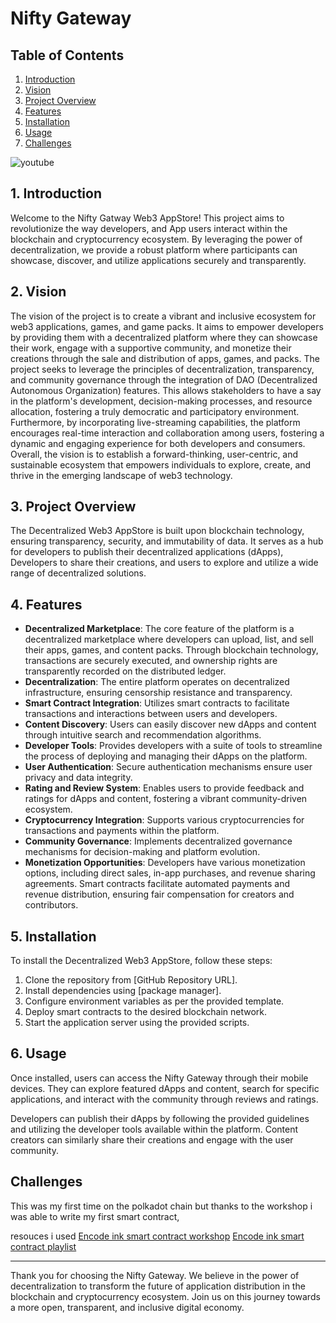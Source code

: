 # Nifty Gateway

## Table of Contents

1. [Introduction](#introduction)
2.  [Vision](#Vision)
3. [Project Overview](#project-overview)
4. [Features](#features)
5. [Installation](#installation)
6. [Usage](#usage)
7. [Challenges](#Challenges)

![youtube](https://youtu.be/HeZTNaNHKY8)

## 1. Introduction

Welcome to the Nifty Gatway Web3 AppStore! This project aims to revolutionize the way developers, and App users interact within the blockchain and cryptocurrency ecosystem. By leveraging the power of decentralization, we provide a robust platform where participants can showcase, discover, and utilize applications securely and transparently.

## 2. Vision
The vision of the project is to create a vibrant and inclusive ecosystem for web3 applications, games, and game packs. It aims to empower developers by providing them with a decentralized platform where they can showcase their work, engage with a supportive community, and monetize their creations through the sale and distribution of apps, games, and packs. The project seeks to leverage the principles of decentralization, transparency, and community governance through the integration of DAO (Decentralized Autonomous Organization) features. This allows stakeholders to have a say in the platform's development, decision-making processes, and resource allocation, fostering a truly democratic and participatory environment. Furthermore, by incorporating live-streaming capabilities, the platform encourages real-time interaction and collaboration among users, fostering a dynamic and engaging experience for both developers and consumers. Overall, the vision is to establish a forward-thinking, user-centric, and sustainable ecosystem that empowers individuals to explore, create, and thrive in the emerging landscape of web3 technology.

## 3. Project Overview

The Decentralized Web3 AppStore is built upon blockchain technology, ensuring transparency, security, and immutability of data. It serves as a hub for developers to publish their decentralized applications (dApps), Developers to share their creations, and users to explore and utilize a wide range of decentralized solutions.

## 4. Features

-  **Decentralized Marketplace**: The core feature of the platform is a decentralized marketplace where developers can upload, list, and sell their apps,  games, and content packs. Through blockchain technology, transactions are securely executed, and ownership rights are transparently recorded on the distributed ledger.
- **Decentralization**: The entire platform operates on decentralized infrastructure, ensuring censorship resistance and transparency.
- **Smart Contract Integration**: Utilizes smart contracts to facilitate transactions and interactions between users and developers.
- **Content Discovery**: Users can easily discover new dApps and content through intuitive search and recommendation algorithms.
- **Developer Tools**: Provides developers with a suite of tools to streamline the process of deploying and managing their dApps on the platform.
- **User Authentication**: Secure authentication mechanisms ensure user privacy and data integrity.
- **Rating and Review System**: Enables users to provide feedback and ratings for dApps and content, fostering a vibrant community-driven ecosystem.
- **Cryptocurrency Integration**: Supports various cryptocurrencies for transactions and payments within the platform.
- **Community Governance**: Implements decentralized governance mechanisms for decision-making and platform evolution.
- **Monetization Opportunities**: Developers have various monetization options, including direct sales, in-app purchases, and revenue sharing agreements. Smart contracts facilitate automated payments and revenue distribution, ensuring fair compensation for creators and contributors.

## 5. Installation

To install the Decentralized Web3 AppStore, follow these steps:

1. Clone the repository from [GitHub Repository URL].
2. Install dependencies using [package manager].
3. Configure environment variables as per the provided template.
4. Deploy smart contracts to the desired blockchain network.
5. Start the application server using the provided scripts.

## 6. Usage

Once installed, users can access the Nifty Gateway through their mobile devices. They can explore featured dApps and content, search for specific applications, and interact with the community through reviews and ratings.

Developers can publish their dApps by following the provided guidelines and utilizing the developer tools available within the platform. Content creators can similarly share their creations and engage with the user community.

## Challenges

This was my first time on the polkadot chain but thanks to the workshop i was able to write my first smart contract, 

resouces i used
[Encode ink smart contract workshop](https://www.youtube.com/watch?v=Ccbzavn98dw)
[Encode ink smart contract playlist](https://www.youtube.com/watch?v=JPW1JLqKNzY&list=PLfEHHr3qexv_60ljyklbYFuG6XJ4kJWQZ)

---

Thank you for choosing the Nifty Gateway. We believe in the power of decentralization to transform the future of application distribution in the blockchain and cryptocurrency ecosystem. Join us on this journey towards a more open, transparent, and inclusive digital economy.
